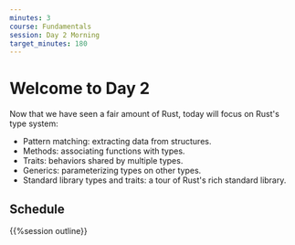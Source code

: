 ```yaml
---
minutes: 3
course: Fundamentals
session: Day 2 Morning
target_minutes: 180
---
```


# Welcome to Day 2

Now that we have seen a fair amount of Rust, today will focus on Rust's type
system:

- Pattern matching: extracting data from structures.
- Methods: associating functions with types.
- Traits: behaviors shared by multiple types.
- Generics: parameterizing types on other types.
- Standard library types and traits: a tour of Rust's rich standard library.

## Schedule

{{%session outline}}
